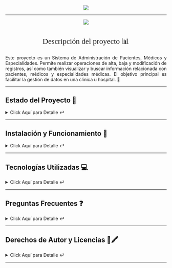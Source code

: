 <p align="center">
<img src="https://github.com/RodrigoLeivaDiaz/RecepcionMedica-Parcial-/assets/107962231/07756047-8f25-4d08-afa6-f271842dfd8f" #vitrinedev/>
</p>


<hr>

<p align="center">
   <img src="http://img.shields.io/static/v1?label=STATUS&message=EN%20DESARROLLO&color=RED&style=for-the-badge" #vitrinedev/>
</p>

<div align="center">
  <h2 style="font-family: 'Georgia', serif; font-size: 24px; font-weight: normal;">Descripción del proyecto 📊</h2>
</div>
<p align="justify">Este proyecto es un Sistema de Administración de Pacientes, Médicos y Especialidades. Permite realizar operaciones de alta, baja y modificación de registros, así como también visualizar y buscar información relacionada con pacientes, médicos y especialidades médicas. El objetivo principal es facilitar la gestión de datos en una clínica u hospital. 🏥 </p>

<hr>

## Estado del Proyecto 🚧 


<details>
    <summary>Click Aquí para Detalle ↩️</summary>
    <br>
   <p align="justify">El proyecto se encuentra actualmente en desarrollo. Se han implementado las funcionalidades básicas de administración de pacientes, médicos y especialidades. A futuro, se planea agregar una funcionalidad de agendar citas para mejorar aún más la utilidad del sistema. 🔨 </p>
   </details>
   <hr>
   
   ## Instalación y Funcionamiento 💾


<details>
    <summary>Click Aquí para Detalle ↩️</summary>
    <br>
  <p align="justify">
   1. Clona el repositorio en tu máquina local.<br>
   2. Abre el proyecto en tu entorno de desarrollo preferido.<br>
   3. Asegúrate de tener instaladas las tecnologías enumeradas en el apartado de tecnologías.<br>
   4. Ejecuta el proyecto y accede a través de tu navegador web.<br>
   5. Sigue las instrucciones en pantalla para empezar a utilizar el sistema.<br>
</p>
</details>
   
   <hr>
   
   ## Tecnologías Utilizadas  💻 


<details>
    <summary>Click Aquí para Detalle ↩️</summary>
    <br>
   <p>Tecnologías Utilizadas:</p>
<ul>
  <li>Bootstrap: <a href="https://getbootstrap.com/docs/">Enlace a la documentación oficial</a></li>
  <li>Razor Pages: <a href="https://docs.microsoft.com/en-us/aspnet/core/razor-pages/?view=aspnetcore-5.0">Enlace a la documentación oficial</a></li>
  <li>C#: <a href="https://docs.microsoft.com/en-us/dotnet/csharp/">Enlace a la documentación oficial</a></li>
</ul>

   </details>
   <hr>
   
   ## Preguntas Frecuentes  ❓


<details>
    <summary>Click Aquí para Detalle ↩️</summary>
    <br>
   <p>Preguntas Frecuentes:</p>
<ol>
  <li>
    <p><strong>Pregunta:</strong> ¿Cuál es el propósito de este sistema?</p>
    <p><strong>Respuesta:</strong> El propósito de este sistema es facilitar la administración de pacientes, médicos y especialidades en una clínica u hospital, permitiendo realizar operaciones de alta, baja y modificación de registros, así como también visualizar y buscar información relacionada.</p>
  </li>
  <li>
    <p><strong>Pregunta:</strong> ¿Cuándo estará disponible la funcionalidad de agendar citas?</p>
    <p><strong>Respuesta:</strong> Actualmente, la funcionalidad de agendar citas está en desarrollo y se espera que esté disponible en futuras actualizaciones del proyecto. Mantente atento a las nuevas versiones.</p>
  </li>
</ol>


   </details>
   <hr>
   
   ## Derechos de Autor y Licencias  📖🖍️


<details>
    <summary>Click Aquí para Detalle ↩️</summary>
    <br>
   <p>Tecnologías Utilizadas:</p>
<ul>
  <li>Este proyecto está bajo la siguiente licencia: Licencia Libre. Para obtener más información sobre los derechos de autor y las licencias asociadas a este proyecto, consulta el archivo ==> licencia.txt incluido en el repositorio.</a></li>
</ul>

   </details>
   <hr>


